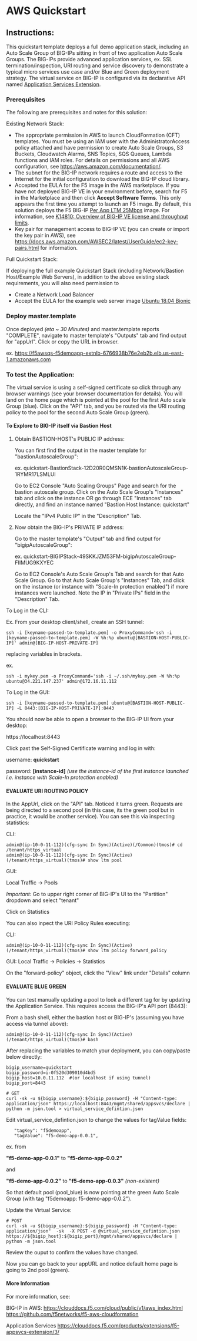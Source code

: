 
# AWS Quickstart

## Instructions:

This quickstart template deploys a full demo application stack, including an Auto Scale Group of BIG-IPs sitting in front of two application Auto Scale Groups. The BIG-IPs provide advanced application services, ex. SSL termination/inspection, URI routing and service discovery to demonstrate a typical micro services use case and/or Blue and Green deployment strategy. The virtual service on BIG-IP is configured via its declarative API named [Application Services Extension](https://clouddocs.f5.com/products/extensions/f5-appsvcs-extension/3/).

### Prerequisites
The following are prerequisites and notes for this solution:

Existing Network Stack:

 - The appropriate permission in AWS to launch CloudFormation (CFT) templates. You must be using an IAM user with the AdministratorAccess policy attached and have permission to create Auto Scale Groups, S3 Buckets, Cloudwatch Alarms, SNS Topics, SQS Queues, Lambda functions and IAM roles. For details on permissions and all AWS configuration, see https://aws.amazon.com/documentation/.
 - The subnet for the BIG-IP network requires a route and access to the Internet for the initial configuration to download the BIG-IP cloud library. 
 - Accepted the EULA for the F5 image in the AWS marketplace. If you have not deployed BIG-IP VE in your environment before, search for F5 in the Marketplace and then click **Accept Software Terms**.  This only appears the first time you attempt to launch an F5 image. By default, this solution deploys the F5 BIG-IP [Per App LTM 25Mbps](https://aws.amazon.com/marketplace/pp/B07G5NSK97) image. For information, see [K14810: Overview of BIG-IP VE license and throughput limits](https://support.f5.com/csp/article/K14810).
 - Key pair for management access to BIG-IP VE (you can create or import the key pair in AWS), see https://docs.aws.amazon.com/AWSEC2/latest/UserGuide/ec2-key-pairs.html for information.


Full Quickstart Stack:

If deploying the full example Quickstart Stack (including Network/Bastion Host/Example Web Servers), in addition to the above existing stack requirements, you will also need permission to 
- Create a Network Load Balancer 
- Accept the EULA for the example web server image [Ubuntu 18.04 Bionic](https://aws.amazon.com/marketplace/pp/B07CQ33QKV)



### Deploy master.template

Once deployed *(eta ~ 30 Minutes)* and master.template reports "COMPLETE", navigate to master template's "Outputs" tab and find output for "appUrl".  Click or copy the URL in browser.

ex.
https://f5awsqs-f5demoapp-extnlb-6766938b76e2eb2b.elb.us-east-1.amazonaws.com


### To test the Application:

The virtual service is using a self-signed certificate so click through any browser warnings (see your browser documentation for details). You will land on the home page which is pointed at the pool for the first Auto scale Group (blue). Click on the "API" tab, and you be routed via the URI routing policy to the pool for the second Auto Scale Group (green). 


#### To Explore to BIG-IP itself via Bastion Host

1) Obtain BASTION-HOST's PUBLIC IP address:

    You can first find the output in the master template for "bastionAutoscaleGroup":

    ex. 
    quickstart-BastionStack-12D20R0QMSN1K-bastionAutoscaleGroup-1RYMR17LSMLUI

    Go to EC2 Console "Auto Scaling Groups" Page and search for the bastion autoscale group. Click on the Auto Scale Group's  "Instances" tab and click on the instance OR go through ECE "Instances" tab directly, and find an instance named "Bastion Host Instance: quickstart"

    Locate the "IPv4 Public IP" in the "Description" Tab.

2) Now obtain the BIG-IP's PRIVATE IP address: 

    Go to the master template's "Output" tab and find output for "bigipAutoscaleGroup":

    ex.
    quickstart-BIGIPStack-49SKKJZM53FM-bigipAutoscaleGroup-FIIMUG9KXYEC

    Go to EC2 Console's Auto Scale Group's Tab and search for that Auto Scale Group. Go to that Auto Scale Group's "Instances" Tab, and click on the instance (or instance with "Scale-In protection enabled") if more instances were launched. Note the IP in "Private IPs" field in the "Description" Tab.

To Log in the CLI:

Ex. From your desktop client/shell, create an SSH tunnel:

```
ssh -i [keyname-passed-to-template.pem] -o ProxyCommand='ssh -i [keyname-passed-to-template.pem] -W %h:%p ubuntu@[BASTION-HOST-PUBLIC-IP]' admin@[BIG-IP-HOST-PRIVATE-IP]
```
replacing variables in brackets.

ex.
```
ssh -i mykey.pem -o ProxyCommand='ssh -i ~/.ssh/mykey.pem -W %h:%p ubuntu@34.221.147.237' admin@172.16.11.112
```

To Log in the GUI:

```
ssh -i [keyname-passed-to-template.pem] ubuntu@[BASTION-HOST-PUBLIC-IP] -L 8443:[BIG-IP-HOST-PRIVATE-IP]:8443
```

You should now be able to open a browser to the BIG-IP UI from your desktop:

https://localhost:8443

Click past the Self-Signed Certificate warning and log in with: 

username: **quickstart**

password: **[instance-id]** *(use the instance-id of the first instance launched i.e. instance with Scale-In protection enabled)*


#### EVALUATE URI ROUTING POLICY

In the AppUrl, click on the "API" tab. Noticed it turns green. Requests are being directed to a second pool (in this case, its the green pool but in practice, it would be another service).  You can see this via inspecting statistics:

CLI: 
```
admin@(ip-10-0-11-112)(cfg-sync In Sync)(Active)(/Common)(tmos)# cd /tenant/https_virtual
admin@(ip-10-0-11-112)(cfg-sync In Sync)(Active)(/tenant/https_virtual)(tmos)# show ltm pool
```

GUI:

Local Traffic -> Pools 

*Important:*  Go to upper right corner of BIG-IP's UI to the "Partition" dropdown and select "tenant"

Click on Statistics


You can also inpect the URI Policy Rules executing:

CLI:
```
admin@(ip-10-0-11-112)(cfg-sync In Sync)(Active)(/tenant/https_virtual)(tmos)# show ltm policy forward_policy
```

GUI:
Local Traffic -> Policies -> Statistics 

On the "forward-policy" object, click the "View" link under "Details" column


#### EVALUATE BLUE GREEN

You can test manually updating a pool to look a different tag for by updating the Application Service. This requires access the BIG-IP's API port (8443):

From a bash shell, either the bastion host or BIG-IP's (assuming you have access via tunnel above):

```
admin@(ip-10-0-11-112)(cfg-sync In Sync)(Active)(/tenant/https_virtual)(tmos)# bash
```

After replacing the variables to match your deployment, you can copy/paste below directly:


```
bigip_username=quickstart
bigip_password=i-0f520d309010d4bd5
bigip_host=10.0.11.112  #(or localhost if using tunnel)
bigip_port=8443

# GET
curl -sk -u ${bigip_username}:${bigip_password} -H "Content-type: application/json" https://localhost:8443/mgmt/shared/appsvcs/declare | python -m json.tool > virtual_service_defintion.json
```

Edit virtual_service_defintion.json to change the values for tagValue fields:
```
   "tagKey": "f5demoapp",
   "tagValue": "f5-demo-app-0.0.1",
```
ex. 
from 

**"f5-demo-app-0.0.1"** to  **"f5-demo-app-0.0.2"**

and

**"f5-demo-app-0.0.2"** to  **"f5-demo-app-0.0.3"**  *(non-existent)*

So that default pool (pool_blue) is now pointing at the green Auto Scale Group (with tag "f5demoapp: f5-demo-app-0.0.2"). 

Update the Virtual Service:
```
# POST
curl -sk -u ${bigip_username}:${bigip_password} -H "Content-type: application/json"  -sk  -X POST -d @virtual_service_defintion.json https://${bigip_host}:${bigip_port}/mgmt/shared/appsvcs/declare | python -m json.tool
```

Review the ouput to confirm the values have changed.  

Now you can go back to your appURL and notice default home page is going to 2nd pool (green).



#### More Information

For more information, see:

BIG-IP in AWS:
https://clouddocs.f5.com/cloud/public/v1/aws_index.html
https://github.com/f5networks/f5-aws-cloudformation

Application Services
https://clouddocs.f5.com/products/extensions/f5-appsvcs-extension/3/
